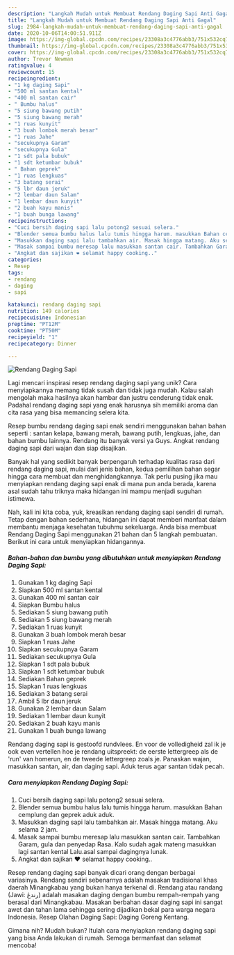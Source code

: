 ```yaml
---
description: "Langkah Mudah untuk Membuat Rendang Daging Sapi Anti Gagal"
title: "Langkah Mudah untuk Membuat Rendang Daging Sapi Anti Gagal"
slug: 2984-langkah-mudah-untuk-membuat-rendang-daging-sapi-anti-gagal
date: 2020-10-06T14:00:51.911Z
image: https://img-global.cpcdn.com/recipes/23308a3c4776abb3/751x532cq70/rendang-daging-sapi-foto-resep-utama.jpg
thumbnail: https://img-global.cpcdn.com/recipes/23308a3c4776abb3/751x532cq70/rendang-daging-sapi-foto-resep-utama.jpg
cover: https://img-global.cpcdn.com/recipes/23308a3c4776abb3/751x532cq70/rendang-daging-sapi-foto-resep-utama.jpg
author: Trevor Newman
ratingvalue: 4
reviewcount: 15
recipeingredient:
- "1 kg daging Sapi"
- "500 ml santan kental"
- "400 ml santan cair"
- " Bumbu halus"
- "5 siung bawang putih"
- "5 siung bawang merah"
- "1 ruas kunyit"
- "3 buah lombok merah besar"
- "1 ruas Jahe"
- "secukupnya Garam"
- "secukupnya Gula"
- "1 sdt pala bubuk"
- "1 sdt ketumbar bubuk"
- " Bahan geprek"
- "1 ruas lengkuas"
- "3 batang serai"
- "5 lbr daun jeruk"
- "2 lembar daun Salam"
- "1 lembar daun kunyit"
- "2 buah kayu manis"
- "1 buah bunga lawang"
recipeinstructions:
- "Cuci bersih daging sapi lalu potong2 sesuai selera."
- "Blender semua bumbu halus lalu tumis hingga harum. masukkan Bahan cemplung dan geprek aduk aduk."
- "Masukkan daging sapi lalu tambahkan air. Masak hingga matang. Aku selama 2 jam."
- "Masak sampai bumbu meresap lalu masukkan santan cair. Tambahkan Garam, gula dan penyedap Rasa. Kalo sudah agak mateng masukkan lagi santan kental Lalu.asal sampai dagingnya lunak."
- "Angkat dan sajikan ❤️ selamat happy cooking.."
categories:
- Resep
tags:
- rendang
- daging
- sapi

katakunci: rendang daging sapi 
nutrition: 149 calories
recipecuisine: Indonesian
preptime: "PT12M"
cooktime: "PT50M"
recipeyield: "1"
recipecategory: Dinner

---
```



![Rendang Daging Sapi](https://img-global.cpcdn.com/recipes/23308a3c4776abb3/751x532cq70/rendang-daging-sapi-foto-resep-utama.jpg)

Lagi mencari inspirasi resep rendang daging sapi yang unik? Cara menyiapkannya memang tidak susah dan tidak juga mudah. Kalau salah mengolah maka hasilnya akan hambar dan justru cenderung tidak enak. Padahal rendang daging sapi yang enak harusnya sih memiliki aroma dan cita rasa yang bisa memancing selera kita.

Resep bumbu rendang daging sapi enak sendiri menggunakan bahan bahan seperti : santan kelapa, bawang merah, bawang putih, lengkuas, jahe, dan bahan bumbu lainnya. Rendang itu banyak versi ya Guys. Angkat rendang daging sapi dari wajan dan siap disajikan.

Banyak hal yang sedikit banyak berpengaruh terhadap kualitas rasa dari rendang daging sapi, mulai dari jenis bahan, kedua pemilihan bahan segar hingga cara membuat dan menghidangkannya. Tak perlu pusing jika mau menyiapkan rendang daging sapi enak di mana pun anda berada, karena asal sudah tahu triknya maka hidangan ini mampu menjadi suguhan istimewa.


Nah, kali ini kita coba, yuk, kreasikan rendang daging sapi sendiri di rumah. Tetap dengan bahan sederhana, hidangan ini dapat memberi manfaat dalam membantu menjaga kesehatan tubuhmu sekeluarga. Anda bisa membuat Rendang Daging Sapi menggunakan 21 bahan dan 5 langkah pembuatan. Berikut ini cara untuk menyiapkan hidangannya.

<!--inarticleads1-->

##### Bahan-bahan dan bumbu yang dibutuhkan untuk menyiapkan Rendang Daging Sapi:

1. Gunakan 1 kg daging Sapi
1. Siapkan 500 ml santan kental
1. Gunakan 400 ml santan cair
1. Siapkan  Bumbu halus
1. Sediakan 5 siung bawang putih
1. Sediakan 5 siung bawang merah
1. Sediakan 1 ruas kunyit
1. Gunakan 3 buah lombok merah besar
1. Siapkan 1 ruas Jahe
1. Siapkan secukupnya Garam
1. Sediakan secukupnya Gula
1. Siapkan 1 sdt pala bubuk
1. Siapkan 1 sdt ketumbar bubuk
1. Sediakan  Bahan geprek
1. Siapkan 1 ruas lengkuas
1. Sediakan 3 batang serai
1. Ambil 5 lbr daun jeruk
1. Gunakan 2 lembar daun Salam
1. Sediakan 1 lembar daun kunyit
1. Sediakan 2 buah kayu manis
1. Gunakan 1 buah bunga lawang


Rendang daging sapi is gestoofd rundvlees. En voor de volledigheid zal ik je ook even vertellen hoe je rendang uitspreekt: de eerste lettergreep als de &#39;run&#39; van homerun, en de tweede lettergreep zoals je. Panaskan wajan, masukkan santan, air, dan daging sapi. Aduk terus agar santan tidak pecah. 

<!--inarticleads2-->

##### Cara menyiapkan Rendang Daging Sapi:

1. Cuci bersih daging sapi lalu potong2 sesuai selera.
1. Blender semua bumbu halus lalu tumis hingga harum. masukkan Bahan cemplung dan geprek aduk aduk.
1. Masukkan daging sapi lalu tambahkan air. Masak hingga matang. Aku selama 2 jam.
1. Masak sampai bumbu meresap lalu masukkan santan cair. Tambahkan Garam, gula dan penyedap Rasa. Kalo sudah agak mateng masukkan lagi santan kental Lalu.asal sampai dagingnya lunak.
1. Angkat dan sajikan ❤️ selamat happy cooking..


Resep rendang daging sapi banyak dicari orang dengan berbagai variasinya. Rendang sendiri sebenarnya adalah masakan tradisional khas daerah Minangkabau yang bukan hanya terkenal di. Rendang atau randang (Jawi: رندڠ) adalah masakan daging dengan bumbu rempah-rempah yang berasal dari Minangkabau. Masakan berbahan dasar daging sapi ini sangat awet dan tahan lama sehingga sering dijadikan bekal para warga negara Indonesia. Resep Olahan Daging Sapi: Daging Goreng Kentang. 

Gimana nih? Mudah bukan? Itulah cara menyiapkan rendang daging sapi yang bisa Anda lakukan di rumah. Semoga bermanfaat dan selamat mencoba!
